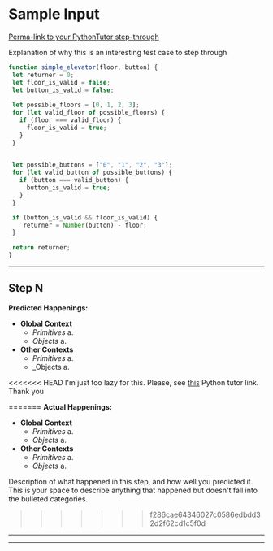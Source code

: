# Sample Input


[Perma-link to your PythonTutor step-through]()

Explanation of why this is an interesting test case to step through

```js
function simple_elevator(floor, button) {
 let returner = 0;
 let floor_is_valid = false;
 let button_is_valid = false;
  
 let possible_floors = [0, 1, 2, 3];
 for (let valid_floor of possible_floors) {
   if (floor === valid_floor) {
     floor_is_valid = true;
   }
 }

 
 let possible_buttons = ["0", "1", "2", "3"];
 for (let valid_button of possible_buttons) {
   if (button === valid_button) {
     button_is_valid = true;
   }
 }

 if (button_is_valid && floor_is_valid) {
  	returner = Number(button) - floor;
 }
  
 return returner;
}

```
---


## Step N


__Predicted Happenings:__
* __Global Context__
  * _Primitives_
    a. 
  * _Objects_
    a.
* __Other Contexts__
  * _Primitives_
    a. 
  * _Objects
    a.

<<<<<<< HEAD
  I'm just too lazy for this. Please, see [this](https://goo.gl/Ptm3Mr) Python tutor link. Thank you

=======
__Actual Happenings:__
* __Global Context__
  * _Primitives_
    a. 
  * _Objects_
    a.
* __Other Contexts__
  * _Primitives_
    a. 
  * _Objects_
    a.

Description of what happened in this step, and how well you predicted it.  This is your space to describe anything that happened but doesn't fall into the bulleted categories.
>>>>>>> f286cae64346027c0586edbdd32d2f62cd1c5f0d


___
___













